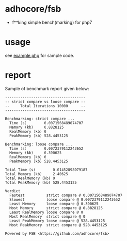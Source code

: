 # adhocore/fsb

- f**king simple bench(marking) for php7

# usage

see [example.php](./example.php) for sample code.


# report

Sample of benchmark report given below:

```
-------------------------------------
-- strict compare vs loose compare --
--     Total Iterations 10000      --
-------------------------------------

Benchmarking: strict compare ...
  Time (s)        0.0071568489074707
  Memory (kb)     0.8828125
  RealMemory (kb) 0
  PeakMemory (kb) 528.4453125

Benchmarking: loose compare ...
  Time (s)        0.0072379112243652
  Memory (kb)     0.390625
  RealMemory (kb) 0
  PeakMemory (kb) 528.4453125

Total Time (s)        0.01452898979187
Total Memory (kb)     2.40625
Total RealMemory (kb) 0
Total PeakMemory (kb) 528.4453125

Verdict
  Fastest          strict compare @ 0.0071568489074707
  Slowest          loose compare @ 0.0072379112243652
  Least Memory     loose compare @ 0.390625
  Most Memory      strict compare @ 0.8828125
  Least RealMemory loose compare @ 0
  Most RealMemory  strict compare @ 0
  Least PeakMemory loose compare @ 528.4453125
  Most PeakMemory  strict compare @ 528.4453125

Powered by FSB <https://github.com/adhocore/fsb>
```
